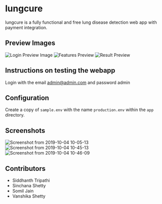 # lungcure

lungcure is a fully functional and free lung disease detection web app with payment integration.

## Preview Images

![Login Preview Image](https://i.imgur.com/sW14NKM.png)
![Features Preview](https://i.imgur.com/VwaWEUN.png)
![Result Preview](https://i.imgur.com/AlN6Yst.png)

## Instructions on testing the webapp

Login with the email admin@admin.com and password admin

## Configuration

Create a copy of `sample.env` with the name `production.env` within the `app` directory.

## Screenshots
![Screenshot from 2019-10-04 10-05-13](https://user-images.githubusercontent.com/43213197/66182539-22352500-e693-11e9-9d7d-ae5490191bcf.png)
![Screenshot from 2019-10-04 10-45-13](https://user-images.githubusercontent.com/43213197/66182849-3594c000-e694-11e9-8c76-c2f09a380d60.png)
![Screenshot from 2019-10-04 10-46-09](https://user-images.githubusercontent.com/43213197/66182855-37f71a00-e694-11e9-899b-aec9093af23b.png)

## Contributors

* Siddhanth Tripathi
* Sinchana Shetty
* Somil Jain
* Vanshika Shetty
